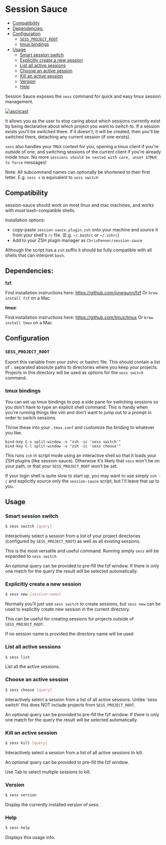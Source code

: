 # Session Sauce

<!-- toc GFM -->

* [Compatibility](#compatibility)
* [Dependencies:](#dependencies)
* [Configuration](#configuration)
  * [`SESS_PROJECT_ROOT`](#sess_project_root)
  * [tmux bindings](#tmux-bindings)
* [Usage](#usage)
  * [Smart session switch](#smart-session-switch)
  * [Explicitly create a new session](#explicitly-create-a-new-session)
  * [List all active sessions](#list-all-active-sessions)
  * [Choose an active session](#choose-an-active-session)
  * [Kill an active session](#kill-an-active-session)
  * [Version](#version)
  * [Help](#help)

<!-- tocstop -->

Session Sauce exposes the `sess` command for quick and easy tmux session management.

[![asciicast](https://asciinema.org/a/tVPETaazkExhMjFH6RWdCmUSm.svg)](https://asciinema.org/a/tVPETaazkExhMjFH6RWdCmUSm)

It allows you as the user to stop caring about which sessions currently exist
by being declarative about which project you want to switch to. If a session
exists you'll be switched there. If it doesn't, it will be created, then you'll
be switched there, detaching any current session (if one exists).

`sess` also handles your `TMUX` context for you, opening a tmux client if you're
outside of one, and switching sessions of the current client if you're already
inside tmux. No more `sessions should be nested with care, unset $TMUX to force`
messages!

Note: All subcommand names can optionally be shortened to their first letter.
E.g. `sess s` is equivalent to `sess switch`

## Compatibility

session-sauce should work on most linux and mac machines, and works with most bash-compatible shells.

Installation options:

* copy-paste `session-sauce.plugin.zsh` onto your machine and source it from your shell's `rc` file. (E.g. `~/.bashrc` or `~/.zshrc`)
* Add to your ZSH plugin manager as `ChrisPenner/session-sauce`

Although the script has a `zsh` suffix it should be fully compatible with all shells that can interpret `bash`.

## Dependencies:

**fzf**:

Find installation instructions here: https://github.com/junegunn/fzf
Or `brew install fzf` on a Mac

**tmux**:

Find installation instructions here: https://github.com/tmux/tmux
Or `brew install tmux` on a Mac

## Configuration

### `SESS_PROJECT_ROOT`

Export this variable from your zshrc or bashrc file.
This should contain a list of `:` separated absolute paths to directories
where you keep your projects.
Projects in this directory will be used as options
for the `sess switch` command.

### tmux bindings

You can set up tmux bindings to pop a side pane for switching sessions so you don't have to type an explicit shell command.
This is handy when you're running things like vim and don't want to jump out to a prompt in order to switch sessions.

Throw these into your `.tmux.conf` and customize the binding to whatever you like.

```
bind-key C-s split-window -v "zsh -ic 'sess switch'"
bind-key C-l split-window -v "zsh -ic 'sess choose'"
```

This runs `zsh` in script mode using an interactive shell so that it loads your ZSH plugins (like session-sauce).
Otherwise it's likely that `sess` won't be on your path, or that your `SESS_PROJECT_ROOT` won't be set.

If your login shell is quite slow to start up, you may want to use simply `zsh -c` and explicitly source only the `session-sauce` script, but I'll leave that up to you.

## Usage

### Smart session switch

```sh
$ sess switch [query]
```

Interactively select a session from a list of your project directories
(configured by `SESS_PROJECT_ROOT`) as well as all existing sessions.

This is the most versatile and useful command.
Running simply `sess` will be expanded to `sess switch`

An optional query can be provided to pre-fill the fzf window.
If there is only one match for the query the result
will be selected automatically.

### Explicitly create a new session

```sh
$ sess new [session-name]
```

Normally you'll just use `sess switch` to create sessions,
but `sess new` can be used to explicitly create new session
in the current directory.

This can be useful for creating sessions for projects
outside of `SESS_PROJECT_ROOT`.

If no session name is provided the directory name will be used

### List all active sessions

```sh
$ sess list
```

List all the active sessions.


### Choose an active session

```sh
$ sess choose [query]
```

Interactively select a session from a list of all active sessions.
Unlike 'sess switch' this does NOT include projects from `SESS_PROJECT_ROOT`.

An optional query can be provided to pre-fill the fzf window.
If there is only one match for the query the result
will be selected automatically.


### Kill an active session

```sh
$ sess kill [query]
```

Interactively select a session from a list of all active sessions to kill.

An optional query can be provided to pre-fill the fzf window.

Use Tab to select multiple sessions to kill.

### Version

```sh
$ sess version
```

Display the currently installed version of sess.

### Help
```sh
$ sess help
```

Displays this usage info.

